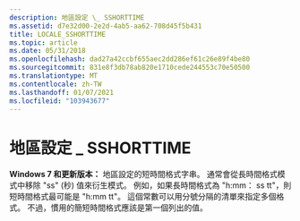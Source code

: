 ```yaml
---
description: 地區設定 \_ SSHORTTIME
ms.assetid: d7e32d00-2e2d-4ab5-aa62-708d45f5b431
title: LOCALE_SSHORTTIME
ms.topic: article
ms.date: 05/31/2018
ms.openlocfilehash: dad27a42ccbf655aec2dd286ef61c26e89f4be80
ms.sourcegitcommit: 831e8f3db78ab820e1710cede244553c70e50500
ms.translationtype: MT
ms.contentlocale: zh-TW
ms.lasthandoff: 01/07/2021
ms.locfileid: "103943677"
---
```

# <a name="locale_sshorttime"></a>地區設定 \_ SSHORTTIME

**Windows 7 和更新版本：** 地區設定的短時間格式字串。 通常會從長時間格式模式中移除 "ss" (秒) 值來衍生模式。 例如，如果長時間格式為 "h:mm： ss tt"，則短時間格式最可能是 "h:mm tt"。 這個常數可以用分號分隔的清單來指定多個格式。 不過，慣用的簡短時間格式應該是第一個列出的值。

 

 



